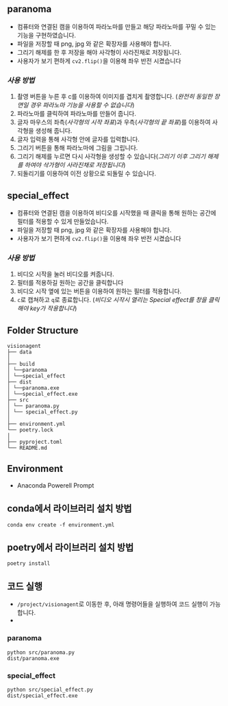 ## paranoma

-  컴퓨터와 연결된 캠을 이용하여 파라노마를 만들고 해당 파라노마를 꾸밀 수 있는 기능을 구현하였습니다.  
-  파일을 저장할 때 png, jpg 와 같은 확장자를 사용해야 합니다.
-  그리기 해제를 한 후 저장을 해야 사각형이 사라진채로 저장됩니다.
-  사용자가 보기 편하게 `cv2.flip()`을 이용해 좌우 반전 시켰습니다


### *사용 방법*
1. 촬영 버튼을 누른 후 c를 이용하여 이미지를 겹치게 촬영합니다. (*완전히 동일한 장면일 경우 파라노마 기능을 사용할 수 없습니다*)
2. 파라노마를 클릭하여 파라노마를 만들어 줍니다.
3. 글자 마우스의 좌측(*사각형의 시작 좌표*)과 우측(*사각형의 끝 좌표*)를 이용하여 사각형을 생성해 줍니다.
4. 글자 입력을 통해 사각형 안에 글자를 입력합니다.
5. 그리기 버튼을 통해 파라노마에 그림을 그립니다.
6. 그리기 해제를 누르면 다시 사각형을 생성할 수 있습니다(*그리기 이후 그리기 해제를 하여야 삭가형이 사라진채로 저장됩니다*)
7. 되돌리기를 이용하여 이전 상황으로 되돌릴 수 있습니다.

## special_effect

- 컴퓨터와 연결된 캠을 이용하여 비디오를 시작했을 때 클릭을 통해 원하는 공간에 필터를 적용할 수 있게 만들었습니다.
- 파일을 저장할 때 png, jpg 와 같은 확장자를 사용해야 합니다.
- 사용자가 보기 편하게 `cv2.flip()`을 이용해 좌우 반전 시켰습니다

### *사용 방법*
1.  비디오 시작을 눌러 비디오를 켜줍니다.
2.  필터를 적용하길 원하는 공간을 클릭합니다
3.  비디오 시작 옆에 있는 버튼을 이용하여 원하는 필터를 적용합니다.
4. `c`로 캡쳐하고 `q`로 종료합니다. (*비디오 시작시 열리는 Special effect를 창을 클릭해야 key가 작용합니다*)

## Folder Structure

```
visionagent
├── data
│ 
├── build
│ └──paranoma
│ └──special_effect
├── dist
│ └──paranoma.exe
│ └──special_effect.exe
├── src
│ └── paranoma.py 
│ └── special_effect.py
│
├── environment.yml
└── poetry.lock
│
├── pyproject.toml
└── README.md
```

## Environment

- Anaconda Powerell Prompt

## conda에서 라이브러리 설치 방법
```
conda env create -f environment.yml
```
## poetry에서 라이브러리 설치 방법
```
poetry install
``` 


## 코드 실행

- `/project/visionagent`로 이동한 후, 아래 명령어들을 실행하여 코드 실행이 가능합니다.
- 
### paranoma
```
python src/paranoma.py 
dist/paranoma.exe
```
### special_effect
```
python src/special_effect.py
dist/special_effect.exe
```